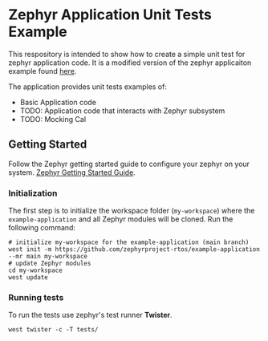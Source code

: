 # Zephyr Application Unit Tests Example
This respository is intended to show how to create a simple unit test for zephyr application code. It is a modified version of the zephyr applicaiton example found [here](https://github.com/zephyrproject-rtos/example-application).

The application provides unit tests examples of:
- Basic Application code
- TODO: Application code that interacts with Zephyr subsystem
- TODO: Mocking Cal

## Getting Started
Follow the Zephyr getting started guide to configure your zephyr on your system.
[Zephyr Getting Started Guide](https://docs.zephyrproject.org/latest/getting_started/index.html).

### Initialization

The first step is to initialize the workspace folder (``my-workspace``) where
the ``example-application`` and all Zephyr modules will be cloned. Run the following
command:

```shell
# initialize my-workspace for the example-application (main branch)
west init -m https://github.com/zephyrproject-rtos/example-application --mr main my-workspace
# update Zephyr modules
cd my-workspace
west update
```

### Running tests
To run the tests use zephyr's test runner **Twister**.
```shell
west twister -c -T tests/
```

